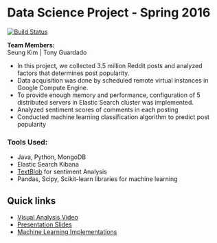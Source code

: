# Data Science Project - Spring 2016

[![Build Status](https://travis-ci.org/csula/datascience-spring-2016.svg?branch=master)](https://travis-ci.org/csula/datascience-spring-2016)

**Team Members:**  
Seung Kim | Tony Guardado  

* In this project, we collected 3.5 million Reddit posts and analyzed factors that determines post popularity.  
* Data acquisition was done by scheduled remote virtual instances in Google Compute Engine.  
* To provide enough memory and performance, configuration of 5 distributed servers in Elastic Search cluster was implemented.
* Analyzed sentiment scores of comments in each posting
* Conducted machine learning classification algorithm to predict post popularity

### Tools Used:
* Java, Python, MongoDB
* Elastic Search Kibana
* [TextBlob][4] for sentiment Analysis
* Pandas, Scipy, Scikit-learn libraries for machine learning

## Quick links
* [Visual Analysis Video][1]
* [Presentation Slides][2]
* [Machine Learning Implementations][3]

[1]: https://youtu.be/n615gJwOKaw
[2]: https://github.com/seungkim11/beautiful-data-project-victorious-secret/blob/master/presentation.pdf
[3]: https://github.com/seungkim11/beautiful-data-project-victorious-secret/blob/master/python/Reddit_Analysis.ipynb
[4]: http://textblob.readthedocs.io/en/dev/
